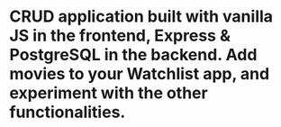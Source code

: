 # CRUD application built with vanilla JS in the frontend, Express & PostgreSQL in the backend. Add movies to your Watchlist app, and experiment with the other functionalities.
